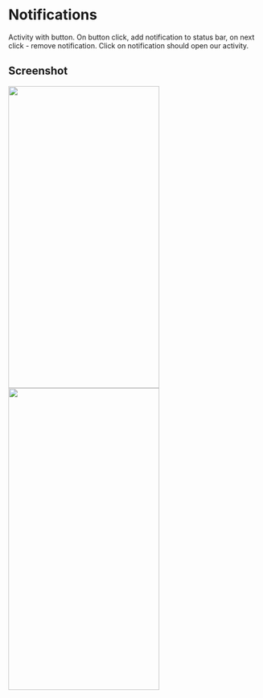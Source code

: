 # Notifications
Activity with button. On button click, add notification to status bar, on next click - remove notification. Click on notification should open our activity.
## Screenshot
<img
src="https://user-images.githubusercontent.com/26441637/45155422-9f1d7300-b1e3-11e8-8f88-2018e4fa5fac.png"
width="300"
height="600"
/>
<img
src="https://user-images.githubusercontent.com/26441637/45155423-9fb60980-b1e3-11e8-907e-87cce80a0a2e.png"
width="300"
height="600"
/>
